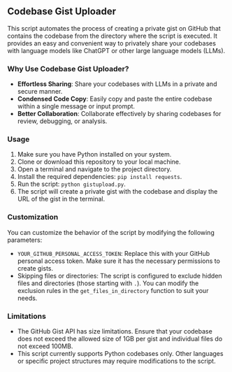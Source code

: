 ## Codebase Gist Uploader

This script automates the process of creating a private gist on GitHub that contains the codebase from the directory where the script is executed. It provides an easy and convenient way to privately share your codebases with language models like ChatGPT or other large language models (LLMs).

### Why Use Codebase Gist Uploader?

- **Effortless Sharing**: Share your codebases with LLMs in a private and secure manner.
- **Condensed Code Copy**: Easily copy and paste the entire codebase within a single message or input prompt.
- **Better Collaboration**: Collaborate effectively by sharing codebases for review, debugging, or analysis.

### Usage

1. Make sure you have Python installed on your system.
2. Clone or download this repository to your local machine.
3. Open a terminal and navigate to the project directory.
4. Install the required dependencies: `pip install requests`.
5. Run the script: `python gistupload.py`.
6. The script will create a private gist with the codebase and display the URL of the gist in the terminal.

### Customization

You can customize the behavior of the script by modifying the following parameters:

- `YOUR_GITHUB_PERSONAL_ACCESS_TOKEN`: Replace this with your GitHub personal access token. Make sure it has the necessary permissions to create gists.
- Skipping files or directories: The script is configured to exclude hidden files and directories (those starting with `.`). You can modify the exclusion rules in the `get_files_in_directory` function to suit your needs.

### Limitations

- The GitHub Gist API has size limitations. Ensure that your codebase does not exceed the allowed size of 1GB per gist and individual files do not exceed 100MB.
- This script currently supports Python codebases only. Other languages or specific project structures may require modifications to the script.
